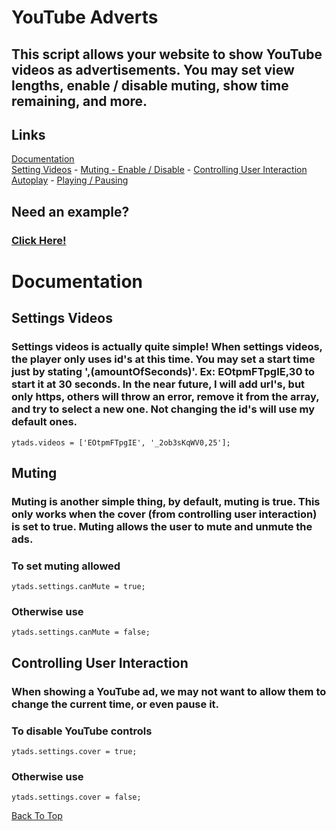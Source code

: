 # YouTube Adverts
## This script allows your website to show YouTube videos as advertisements. You may set view lengths, enable / disable muting, show time remaining, and more.
## Links
[Documentation](#documentation) \
[Setting Videos](#setting-videos) - [Muting - Enable / Disable](#muting) - [Controlling User Interaction](#controlling-user-interaction) \
[Autoplay](#autoplay) - [Playing / Pausing](#playing-pausing)
## Need an example?
### [Click Here!](https://darkheart527.github.io/ytads/example)

# Documentation
## Settings Videos
### Settings videos is actually quite simple! When settings videos, the player only uses id's at this time. You may set a start time just by stating ',(amountOfSeconds)'. Ex: EOtpmFTpgIE,30 to start it at 30 seconds. In the near future, I will add url's, but only https, others will throw an error, remove it from the array, and try to select a new one. Not changing the id's will use my default ones.
```
ytads.videos = ['EOtpmFTpgIE', '_2ob3sKqWV0,25'];
```
## Muting
### Muting is another simple thing, by default, muting is true. This only works when the cover (from controlling user interaction) is set to true. Muting allows the user to mute and unmute the ads.
### To set muting allowed
```
ytads.settings.canMute = true;
```
### Otherwise use
```
ytads.settings.canMute = false;
```
## Controlling User Interaction
### When showing a YouTube ad, we may not want to allow them to change the current time, or even pause it.
### To disable YouTube controls
```
ytads.settings.cover = true;
```
### Otherwise use
```
ytads.settings.cover = false;
```
[Back To Top](#youtube-adverts)
